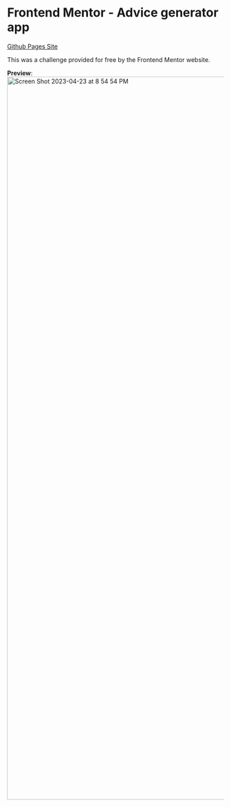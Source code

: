 # Frontend Mentor - Advice generator app

[Github Pages Site](https://wjk36.github.io/advice-generator/)

This was a challenge provided for free by the Frontend Mentor website.

**Preview**:
<img width="1680" alt="Screen Shot 2023-04-23 at 8 54 54 PM" src="https://user-images.githubusercontent.com/57546377/233896625-ef6d3582-5d22-4f40-a36d-9de1ed84aeb7.png">

